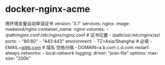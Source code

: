 # docker-nginx-acme
用环境变量自动申请证书
version: '3.7'
services:
  nginx:
    image: madwind/nginx
    container_name: nginx
    volumes:
      - /path/nginx.conf:/etc/nginx/nginx.conf
      # 证书位置
      - /path/ssl:/etc/nginx/ssl
    ports:
      - "80:80"
      - "443:443"
    environment:
      - TZ=Asia/Shanghai
      # 必填
      - EMAIL=a@b.com
      # 域名 空格分隔
      - DOMAIN=a.b.com c.d.com
    restart: always
    networks:
      - local-network
    logging:
      driver: "json-file"
      options:
        max-size: "200k"

